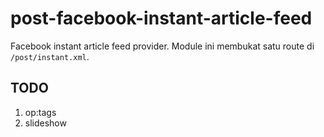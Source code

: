 # post-facebook-instant-article-feed

Facebook instant article feed provider. Module ini membukat satu route di `/post/instant.xml`.

## TODO

1. op:tags
1. slideshow